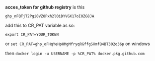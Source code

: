 **acces_token for github registry** is this 

`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`

add this to CR_PAT variable as so:

`export CR_PAT=YOUR_TOKEN`

or `set CR_PAT=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` on windows 

then `docker login -u USERNAME -p %CR_PAT% docker.pkg.github.com` 

